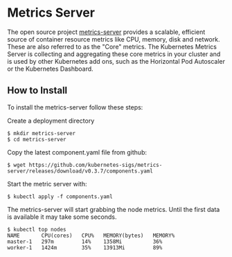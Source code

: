 # Metrics Server

The open source project [metrics-server](https://github.com/kubernetes-sigs/metrics-server) provides a scalable, efficient source of container resource metrics
like CPU, memory, disk and network. These are also referred to as the "Core" metrics.
The Kubernetes Metrics Server is collecting and aggregating these core metrics in your cluster and is used by other Kubernetes add ons, such as the Horizontal Pod Autoscaler or the Kubernetes Dashboard. 

## How to Install

To install the metrics-server follow these steps:

Create a deployment directory

	$ mkdir metrics-server
	$ cd metrics-server
	
Copy the latest component.yaml file from github:

	$ wget https://github.com/kubernetes-sigs/metrics-server/releases/download/v0.3.7/components.yaml
	
Start the metric server with:

	$ kubectl apply -f components.yaml

The metrics-server will start grabbing the node metrics. Until the first data is available it may take some seconds. 


	$ kubectl top nodes
	NAME       CPU(cores)   CPU%   MEMORY(bytes)   MEMORY%   
	master-1   297m         14%    1358Mi          36%       
	worker-1   1424m        35%    13913Mi         89%       


